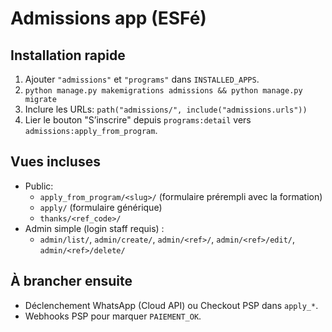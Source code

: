 # Admissions app (ESFé)

## Installation rapide
1. Ajouter `"admissions"` et `"programs"` dans `INSTALLED_APPS`.
2. `python manage.py makemigrations admissions && python manage.py migrate`
3. Inclure les URLs: `path("admissions/", include("admissions.urls"))`
4. Lier le bouton "S’inscrire" depuis `programs:detail` vers `admissions:apply_from_program`.

## Vues incluses
- Public:
  - `apply_from_program/<slug>/` (formulaire prérempli avec la formation)
  - `apply/` (formulaire générique)
  - `thanks/<ref_code>/`
- Admin simple (login staff requis) :
  - `admin/list/`, `admin/create/`, `admin/<ref>/`, `admin/<ref>/edit/`, `admin/<ref>/delete/`

## À brancher ensuite
- Déclenchement WhatsApp (Cloud API) ou Checkout PSP dans `apply_*`.
- Webhooks PSP pour marquer `PAIEMENT_OK`.
